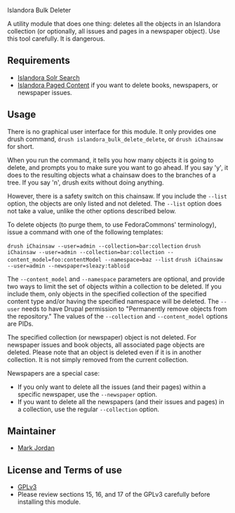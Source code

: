  Islandora Bulk Deleter

A utility module that does one thing: deletes all the objects in an Islandora collection (or optionally, all issues and pages in a newspaper object). Use this tool carefully. It is dangerous.

## Requirements

* [Islandora Solr Search](https://github.com/Islandora/islandora_solr_search)
* [Islandora Paged Content](https://github.com/Islandora/islandora_paged_content) if you want to delete books, newspapers, or newspaper issues.

## Usage

There is no graphical user interface for this module. It only provides one drush command, `drush islandora_bulk_delete_delete`, or `drush iChainsaw` for short.

When you run the command, it tells you how many objects it is going to delete, and prompts you to make sure you want to go ahead. If you say 'y', it does to the resulting objects what a chainsaw does to the branches of a tree. If you say 'n', drush exits without doing anything.

However, there is a safety switch on this chainsaw. If you include the `--list` option, the objects are only listed and not deleted. The `--list` option does not take a value, unlike the other options described below.

To delete objects (to purge them, to use FedoraCommons' terminology), issue a command with one of the following templates:

`drush iChainsaw --user=admin --collection=bar:collection`
`drush iChainsaw --user=admin --collection=bar:collection --content_model=foo:contentModel --namespace=baz --list`
`drush iChainsaw --user=admin --newspaper=sleazy:tabloid`

The `--content_model` and `--namespace` parameters are optional, and provide two ways to limit the set of objects within a collection to be deleted. If you include them, only objects in the specified collection of the specified content type and/or having the specified namespace will be deleted. The `--user` needs to have Drupal permission to "Permanently remove objects from the repository." The values of the `--collection` and `--content_model` options are PIDs.

The specified collection (or newspaper) object is not deleted. For newspaper issues and book objects, all associated page objects are deleted. Please note that an object is deleted even if it is in another collection. It is not simply removed from the current collection.

Newspapers are a special case:

* If you only want to delete all the issues (and their pages) within a specific newspaper, use the `--newspaper` option.
* If you want to delete all the newspapers (and their issues and pages) in a collection, use the regular `--collection` option.

## Maintainer

* [Mark Jordan](https://github.com/mjordan)

## License and Terms of use

* [GPLv3](http://www.gnu.org/licenses/gpl-3.0.txt)
* Please review sections 15, 16, and 17 of the GPLv3 carefully before installing this module.
